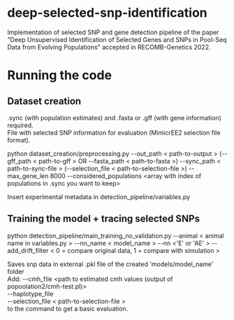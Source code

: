 # deep-selected-snp-identification

Implementation of selected SNP and gene detection pipeline of the paper "Deep Unsupervised Identification of Selected Genes and SNPs in Pool-Seq Data from Evolving Populations" accepted in RECOMB-Genetics 2022.

# Running the code

## Dataset creation
.sync (with population estimates) and .fasta or .gff (with gene information) required.  
File with selected SNP information for evaluation (MimicrEE2 selection file format).  

python dataset_creation/preprocessing.py --out_path < path-to-output > (--gff_path < path-to-gff > OR --fasta_path < path-to-fasta >) --sync_path < path-to-sync-file > (--selection_file < path-to-selection-file >) --max_gene_len 8000 --considered_populations <array with index of populations in .sync you want to keep>  

Insert experimental metadata in detection_pipeline/variables.py  

## Training the model + tracing selected SNPs
  
python detection_pipeline/main_training_no_validation.py --animal < animal name in variables.py > --nn_name < model_name > --nn <'E' or 'AE' > --add_drift_filter < 0 = compare original data, 1 = compare with simulation >   
  
Saves snp data in external .pkl file of the created 'models/model_name' folder  
Add: --cmh_file <path to estimated cmh values (output of popoolation2/cmh-test.pl)>   
     --haplotype_file <path to haplotype file as used in MimicrEE2>  
     --selection_file < path-to-selection-file >  
to the command to get a basic evaluation.

  
